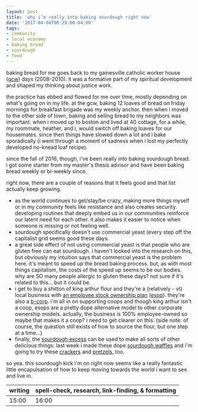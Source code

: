 ```yaml
---
layout: post
title: 'why i’m really into baking sourdough right now'
date: '2017-04-04T06:29:00-04:00'
tags:
- community
- local economy
- baking bread
- sourdough
- food
--- 
```


baking bread for me goes back to my gainesville catholic worker house ([gcw](https://gvillecw.wordpress.com/)) days (2008-2010). it was a formative part of my spiritual development and shaped my thinking about justice work. 

the practice has ebbed and flowed for me over time, mostly depending on what's going on in my life. at the gcw, baking 12 loaves of bread on friday mornings for breakfast brigade was my weekly anchor. then when i moved to the other side of town, baking and selling bread to my neighbors was important. when i moved up to boston and lived at 40 cottage, for a while, my roommate, heather, and i, would switch off baking loaves for our housemates. since then things have slowed down a lot and i bake sporadically (i went through a moment of sadness when i lost my perfectly developed no-knead loaf recipe). 

since the fall of 2016, though, i've been really into baking sourdough bread. i got some starter from my master's thesis advisor and have been baking bread weekly or bi-weekly since. 

right now, there are a couple of reasons that it feels good and that list actually keep growing.

* as the world continues to get/stay/be crazy, making more things myself or in my community feels like resistance and also creates security. developing routines that deeply embed us in our communities reinforce our latent need for each other. it also makes it easier to notice when someone is missing or not feeling well. 
* sourdough specifically doesn't use commercial yeast (every step off the capitalist grid seems good these days. 
* a great side effect of not using commercial yeast is that people who are gluten free can eat sourdough. i haven't looked into the research on this, but obviously my intuition says that commercial yeast is the problem here. it's meant to speed up the bread baking process. but, as with most things capitalism, the costs of the speed up seems to be our bodies. why are SO many people allergic to gluten these days? not sure if it's related to this... but it could be. 
* i get to buy a shitton of king arthur flour and they're a (relatively - vt) local business with [an employee stock ownership plan](http://www.kingarthurflour.com/about/employee-commitment.html) ([esop](http://www.investopedia.com/terms/e/esop.asp)). they're also a [b-corp](https://www.bcorporation.net/what-are-b-corps). i'm all in on supporting coops and though king arthur isn't a coop, esops are a pretty dope alternative model to other corporate ownership models. actually, the business is 100% employee-owned so maybe that makes it a coop? i need to get clearer on this. (side note: of course, the question still exists of how to source the flour, but one step at a time...)
* finally, the [sourdough excess](http://blog.kingarthurflour.com/2014/07/27/excess-sourdough-5-tasty-ways-to-use-it-up/) can be used to make all sorts of other delicious things. last week i made these dope [sourdough waffles](http://www.kingarthurflour.com/recipes/classic-sourdough-waffles-or-pancakes-recipe) and i'm going to try these [crackers](http://www.kingarthurflour.com/recipes/sourdough-crackers-recipe) and [pretzels](http://www.kingarthurflour.com/recipes/sourdough-pretzels-recipe), too. 

so yea. this sourdough kick i'm on right now seems like a really fantastic little encapulsation of how to keep moving towards the world i want to see and live in. 

<table>
	<thead>
		<tr>
			<th>writing</th>
			<th>spell-check, research, link-finding, & formatting</th>
		</tr>
	</thead>
	<tbody>
		<tr>
			<td>15:00</td>
			<td>16:00</td>
		</tr>
	</tbody>
</table>